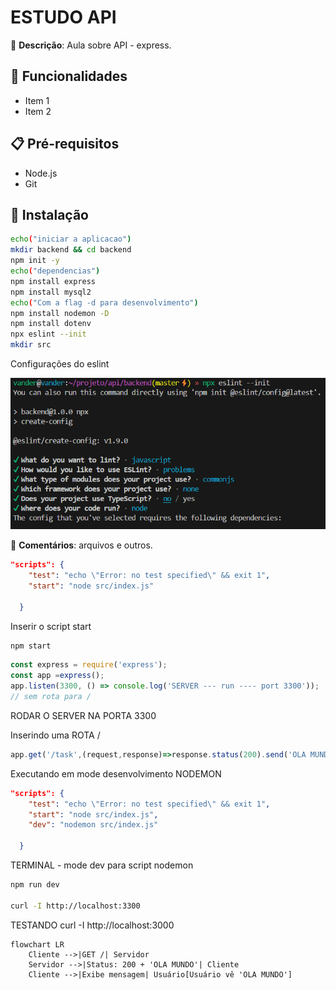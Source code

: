 # ESTUDO API  

📌 **Descrição**: Aula sobre API - express. 



## 🚀 Funcionalidades  
- Item 1  
- Item 2  

## 📋 Pré-requisitos  
- Node.js  
- Git  

## 🔧 Instalação  
```bash
echo("iniciar a aplicacao")
mkdir backend && cd backend
npm init -y  
echo("dependencias")  
npm install express
npm install mysql2
echo("Com a flag -d para desenvolvimento")
npm install nodemon -D
npm install dotenv
npx eslint --init
mkdir src  


```
Configurações do eslint

![eslint](eslint.png)

📌 **Comentários**: arquivos e outros. 
```JSON
"scripts": {
    "test": "echo \"Error: no test specified\" && exit 1",
    "start": "node src/index.js"
    
  }

```
Inserir o script start

```bash
npm start
```
```js
const express = require('express');
const app =express();
app.listen(3300, () => console.log('SERVER --- run ---- port 3300'));
// sem rota para /
```
RODAR O SERVER NA PORTA 3300

Inserindo uma ROTA /
```js
app.get('/task',(request,response)=>response.status(200).send('OLA MUNDO'));
```

Executando em mode desenvolvimento NODEMON



```JSON
"scripts": {
    "test": "echo \"Error: no test specified\" && exit 1",
    "start": "node src/index.js",
    "dev": "nodemon src/index.js"
    
  }

```
TERMINAL - mode dev para script nodemon
```bash
npm run dev

curl -I http://localhost:3300
```
TESTANDO   curl -I http://localhost:3000

```mermaid
flowchart LR
    Cliente -->|GET /| Servidor
    Servidor -->|Status: 200 + 'OLA MUNDO'| Cliente
    Cliente -->|Exibe mensagem| Usuário[Usuário vê 'OLA MUNDO']
```


